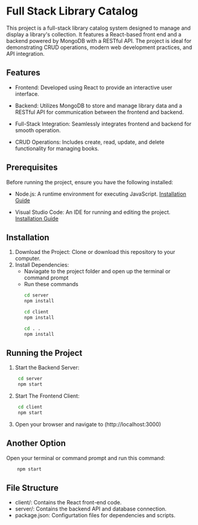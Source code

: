 # Full Stack Library Catalog

This project is a full-stack library catalog system designed to manage and display a library's collection. It features a React-based front end and a backend powered by MongoDB with a RESTful API. The project is ideal for demonstrating CRUD operations, modern web development practices, and API integration.

## Features

* Frontend: Developed using React to provide an interactive user interface.

* Backend: Utilizes MongoDB to store and manage library data and a RESTful API for communication between the frontend and backend.

* Full-Stack Integration: Seamlessly integrates frontend and backend for smooth operation.

* CRUD Operations: Includes create, read, update, and delete functionality for managing books.

## Prerequisites

Before running the project, ensure you have the following installed:

* Node.js: A runtime environment for executing JavaScript. [Installation Guide](https://nodejs.org/en)

* Visual Studio Code: An IDE for running and editing the project. [Installation Guide](https://code.visualstudio.com/docs/setup/setup-overview)

## Installation

1. Download the Project: Clone or download this repository to your computer.
2. Install Dependencies:
   * Naviagate to the project folder and open up the terminal or command prompt
   * Run these commands
     ```bash
     cd server
     npm install
     ```
     ```bash
     cd client
     npm install
     ```
     ```bash
     cd . .
     npm install
     ```
## Running the Project
1. Start the Backend Server:
    ```bash
     cd server
     npm start
     ```
2. Start The Frontend Client:
    ```bash
     cd client
     npm start
     ```
3. Open your browser and navigate to (http://localhost:3000)
## Another Option
Open your terminal or command prompt and run this command:
 ```bash
     npm start
  ```
## File Structure
* client/: Contains the React front-end code.
* server/: Contains the backend API and database connection.
* package.json: Configurtation files for dependencies and scripts. 
   
     
